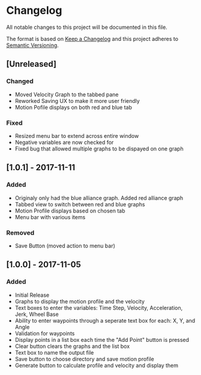 # Changelog
All notable changes to this project will be documented in this file.

The format is based on [Keep a Changelog](http://keepachangelog.com/en/1.0.0/)
and this project adheres to [Semantic Versioning](http://semver.org/spec/v2.0.0.html).

## [Unreleased]
### Changed
- Moved Velocity Graph to the tabbed pane
- Reworked Saving UX to make it more user friendly
- Motion Pofile displays on both red and blue tab

### Fixed
- Resized menu bar to extend across entire window
- Negative variables are now checked for
- Fixed bug that allowed multiple graphs to be dispayed on one graph

## [1.0.1] - 2017-11-11
### Added
- Originaly only had the blue alliance graph. Added red alliance graph
- Tabbed view to switch between red and blue graphs
- Motion Profile displays based on chosen tab
- Menu bar with various items

### Removed
- Save Button (moved action to menu bar)

## [1.0.0] - 2017-11-05
### Added
- Initial Release
- Graphs to display the motion profile and the velocity
- Text boxes to enter the variables: Time Step, Velocity, Acceleration, Jerk, Wheel Base
- Ability to enter waypoints through a seperate text box for each: X, Y, and Angle
- Validation for waypoints
- Display points in a list box each time the "Add Point" button is pressed
- Clear button clears the graphs and the list box 
- Text box to name the output file
- Save button to choose directory and save motion profile
- Generate button to calculate profile and velocity and display them